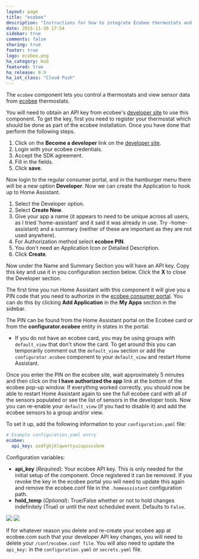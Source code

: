 ```yaml
---
layout: page
title: "ecobee"
description: "Instructions for how to integrate Ecobee thermostats and sensors within Home Assistant."
date: 2015-11-30 17:54
sidebar: true
comments: false
sharing: true
footer: true
logo: ecobee.png
ha_category: Hub
featured: true
ha_release: 0.9
ha_iot_class: "Cloud Push"
---
```



The `ecobee` component lets you control a thermostats and view sensor data from [ecobee](https://ecobee.com) thermostats.

You will need to obtain an API key from ecobee's [developer site](https://www.ecobee.com/developers/) to use this component. To get the key, first you need to register your thermostat which should be done as part of the ecobee installation. Once you have done that perform the following steps. 

1. Click on the **Become a developer** link on the [developer site](https://www.ecobee.com/developers/). 
2. Login with your ecobee credentials.
3. Accept the SDK agreement.
4. Fill in the fields.
5. Click **save**. 

Now login to the regular consumer portal, and in the hamburger menu there will be a new option **Developer**. Now we can create the Application to hook up to Home Assistant. 

1. Select the Developer option. 
2. Select **Create New**. 
3. Give your app a name (it appears to need to be unique across all users, as I tried 'home-assistant' and it said it was already in use. Try <yournameoralias>-home-assistant) and a summary (neither of these are important as they are not used anywhere). 
4. For Authorization method select **ecobee PIN**. 
5. You don't need an Application Icon or Detailed Description. 
6. Click **Create**. 

Now under the Name and Summary Section you will have an API key. Copy this key and use it in you configuration section below. Click the **X** to close the Developer section. 

The first time you run Home Assistant with this component it will give you a PIN code that you need to authorize in the [ecobee consumer portal](https://www.ecobee.com/consumerportal/index.html). You can do this by clicking **Add Application** in the **My Apps** section in the sidebar. 

The PIN can be found from the Home Assistant portal on the Ecobee card or from the **configurator.ecobee** entity in states in the portal. 

- If you do not have an ecobee card, you may be using groups with `default_view` that don't show the card. To get around this you can temporarily comment out the `default_view` section or add the `configurator.ecobee` component to your `default_view` and restart Home Assistant. 
 
Once you enter the PIN on the ecobee site, wait approximately 5 minutes and then click on the **I have authorized the app** link at the bottom of the ecobee pop-up window. If everything worked correctly, you should now be able to restart Home Assistant again to see the full ecobee card with all of the sensors populated or see the list of sensors in the developer tools. Now you can re-enable your `default_view` (if you had to disable it) and add the ecobee sensors to a group and/or view.

To set it up, add the following information to your `configuration.yaml` file:

```yaml
# Example configuration.yaml entry
ecobee:
  api_key: asdfghjklqwertyuiopzxcvbnm 
```

Configuration variables:

- **api_key** (*Required*): Your ecobee API key. This is only needed for the initial setup of the component. Once registered it can be removed. If you revoke the key in the ecobee portal you will need to update this again and remove the ecobee.conf file in the `.homeassistant` configuration path.
- **hold_temp** (*Optional*): True/False whether or not to hold changes indefinitely (True) or until the next scheduled event. Defaults to `False`.

<p class='img'>
  <img src='{{site_root}}/images/screenshots/ecobee-sensor-badges.png' />
  <img src='{{site_root}}/images/screenshots/ecobee-thermostat-card.png' />
</p>

If for whatever reason you delete and re-create your ecobee app at ecobee.com such that your developer API key changes, you will need to delete your `/conf/ecobee.conf file`. You will also need to update the `api_key:` in the `configuration.yaml` or `secrets.yaml` file.  
